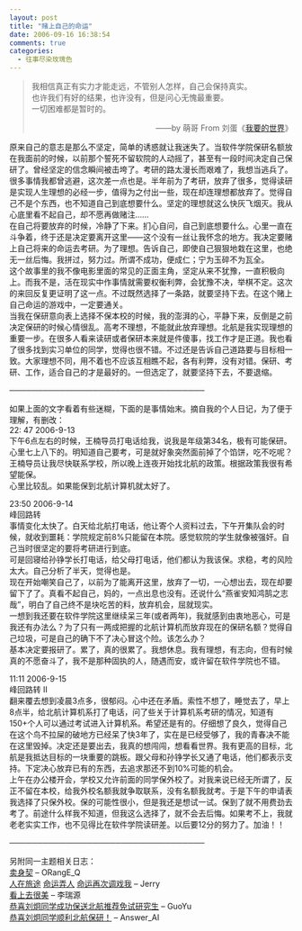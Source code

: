 ```yaml
---
layout: post
title: "赌上自己的命运"
date: 2006-09-16 16:38:54
comments: true
categories:
  - 往事尽染玫瑰色
---
```

> 我相信真正有实力才能走远，不管别人怎样，自己会保持真实。  
> 也许我们有好的结果，也许没有，但是问心无愧最重要。  
> 一切困难都是暂时的。
> 
> <p style="text-align: right" align="left">
>   ——by 萌哥 From&nbsp;刘蛋《<a href="http://liudandan.com/blog/2006/09/15/我要的世界.html">我要的世界</a>》
> </p>

原来自己的意志是那么不坚定，简单的诱惑就让我迷失了。当软件学院保研名额放在我面前的时候，以前那个誓死不留软院的人动摇了，甚至有一段时间决定自己保研了。曾经坚定的信念瞬间被击垮了。考研的路太漫长而艰难了，我想当逃兵了。很多事情我都曾逃避，这次差一点也是。半年前为了考研，放弃了很多，觉得读研是实现人生理想的必经一步，值得为之付出一些，现在却连理想都放弃了。觉得自己不是个东西，也不知道自己到底想要什么。坚定的理想就这么快灰飞烟灭。我从心底里看不起自己，却不愿再做赌注……  
在自己将要放弃的时候，冷静了下来。扪心自问，自己到底想要什么。心里一直在斗争着，终于还是决定要离开这里——这个没有一丝让我怀念的地方。我决定要赌上自己将来的命运去考研。为了理想。告诉自己，即使自己狠狠地栽在这里，也绝无一丝后悔。我拼过，努力过。所谓不成功，便成仁；宁为玉碎不为瓦全。  
这个故事里的我不像电影里面的常见的正面主角，坚定从来不犹豫，一直积极向上。而我不是，活在现实中作事情就需要权衡利弊，会犹豫不决，举棋不定。这次的来回反复更证明了这一点。不过既然选择了一条路，就要坚持下去。在这个赌上自己命运的游戏中，一定要通关。  
当我在保研意向表上选择不保本校的时候，我的澎湃的心，平静下来，反倒是之前决定保研的时候心情很乱。高考不理想，不能就此放弃理想。北航是我实现理想的重要一步。在很多人看来读研或者保研本来就是件傻事，找工作才是正道。我也看了很多找到实习单位的同学，觉得也很不错。不过还是告诉自己道路要与目标相一致。大家理想不同，用不着也不应该互相瞧不起，各有利弊，没有对错。保研、考研、工作，适合自己的才是最好的。一但选定了，就要坚持下去，不要退缩。

───────────────────────────────────

如果上面的文字看着有些迷糊，下面的是事情始末。摘自我的个人日记，为了便于理解，有删改：  
22: 47 2006-9-13  
下午6点左右的时候，王楠导员打电话给我，说我是年级第34名，极有可能保研。心里七上八下的。明知道自己要考，可是就好象突然面前掉了个馅饼，吃不吃呢？王楠导员让我尽快联系学校，所以晚上连夜开始找北航的政策。根据政策我很有希望能保。  
心里比较乱。如果能保到北航计算机就太好了。

23:50 2006-9-14  
峰回路转  
事情变化太快了。白天给北航打电话，他让寄个人资料过去，下午开集队会的时候，就收到噩耗：学院规定前8%只能留在本院。感觉软院的学生就像被强奸。自己当时很坚定的要将考研进行到底。  
可是回寝给孙铮学长打电话，给父母打电话，他们都认为我该保。求稳，考的风险太大。自己分析了半天，觉得也是。  
现在开始嘲笑自己了，以前为了能离开这里，放弃了一切，一心想出去，现在却要留下了了。真看不起自己，妈的，一点出息也没有。还说什么“燕雀安知鸿鹄之志哉”，明白了自己终不是块吃苦的料，放弃机会，屈就现实。  
一想到我还要在软件学院这里继续呆三年(或者两年)，我就感到由衷地恶心，可是我还有办法么？为了只有一两成把握的北航计算机而放弃现在的保研名额？觉得自己垃圾，可是自己的确下不了决心冒这个险。该怎么办？  
基本决定要报研了。累了，真的很累了。我想休息。我有理想，有志向，但有时候真的不愿奋斗了，我不是那种固执的人，随遇而安，或许留在软件学院也不错。

11:11 2006-9-15  
峰回路转 II  
翻来覆去想到凌晨3点多，很郁闷。心中还在矛盾。索性不想了，睡觉去了，早上8点半，给北航计算机系打了电话，问了些关于计算机系考研的情况，知道有150+个人可以通过考试进入计算机系。希望还是有的。仔细想了良久，觉得自己在这个鸟不拉屎的破地方已经呆了快3年了，实在是已经受够了，我的青春决不能在这里毁掉。决定还是要出去，我真的想闯闯，想看看世界。我有更高的目标，北航是我抵达目标的一块重要的跳板。跟父母和孙铮学长又通了电话，他们都表示支持。下定决心放弃已有的东西，去追求那还不到10%可能的机会。  
上午在办公楼开会，学校又允许前面的同学保外校了。对我来说已经无所谓了，反正不留在本校，给我外校名额我就争取联系，没有名额我就考。于是下午的申请表我选择了只保外校。保的可能性很小，但是我还是想试一试。保到了就不用费劲去考了。前途什么样我不知道，但我这么选择了，就不会去后悔。如果考不上，我就老老实实工作，也不见得比在软件学院读研差。以后要12分的努力了。加油！！

───────────────────────────────────

另附同一主题相关日志：  
[卖身契][1] &#8211; ORangE_Q  
[人在旅途][2] [命运弄人][3] [命运再次调戏我][4] &#8211; Jerry  
[看上去很美][5] &#8211; 李瑞源  
[恭喜刘炯同学成功保送北航推荐免试研究生][6] &#8211; GuoYu  
[恭喜刘炯同学顺利北航保研！][7] &#8211; Answer_AI

 [1]: http://fullorangery.spaces.live.com/Blog/cns!F91FB5EAF485A7B0!125.entry
 [2]: http://dongbeinanren.spaces.live.com/Blog/cns!E1DB052E29A46860!255.entry
 [3]: http://dongbeinanren.spaces.live.com/Blog/cns!E1DB052E29A46860!257.entry
 [4]: http://dongbeinanren.spaces.live.com/Blog/cns!E1DB052E29A46860!259.entry
 [5]: http://blog.sina.com.cn/u/4885b6d7010006df
 [6]: http://guoyublog.spaces.live.com/Blog/cns!D15612E39D04B5D3!391.entry
 [7]: http://answer-ai.spaces.live.com/blog/cns!A2E1DCB4C93E6D64!295.entry
